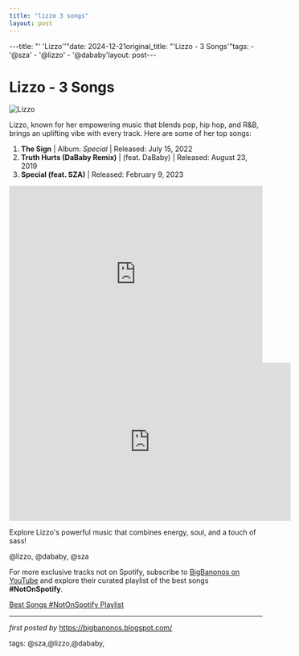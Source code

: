 ```yaml
---
title: "lizzo 3 songs"
layout: post
---
```

---title: "' 'Lizzo''"date: 2024-12-21original_title: "'Lizzo - 3 Songs'"tags:  - '@sza'  - '@lizzo'  - '@dababy'layout: post---<h1>Lizzo - 3 Songs</h1><img src="https://media.vanityfair.com/photos/64ca898af9a03860a86c23a1/4:3/w_1776,h_1332,c_limit/lizzo-lawsuit.jpg" alt="Lizzo"> <p>Lizzo, known for her empowering music that blends pop, hip hop, and R&B, brings an uplifting vibe with every track. Here are some of her top songs:</p> <ol> <li><strong>The Sign</strong> | Album: <em>Special</em> | Released: July 15, 2022</li> <li><strong>Truth Hurts (DaBaby Remix)</strong> | (feat. DaBaby) | Released: August 23, 2019</li> <li><strong>Special (feat. SZA)</strong> | Released: February 9, 2023</li></ol> <div> <iframe src="https://open.spotify.com/embed/playlist/7kJAjsZA1D1NJ6VU76kcI6?utm_source=generator" width="100%" height="352" frameBorder="0" allowfullscreen="" allow="autoplay; clipboard-write; encrypted-media; fullscreen; picture-in-picture" loading="lazy"></iframe></div><iframe allow="accelerometer; autoplay; encrypted-media; gyroscope; picture-in-picture" allowfullscreen="" frameborder="0" height="315" src="https://www.youtube.com/embed/videoseries?list=PLtuNtuTatqI04n3zHoliH0cvAepNziaAP" width="560"></iframe> <p>Explore Lizzo's powerful music that combines energy, soul, and a touch of sass!</p> <!-- Tags --><p>@lizzo, @dababy, @sza</p><!--Subscribe and Playlist Links--><div>    <p>For more exclusive tracks not on Spotify, subscribe to <a href="https://www.youtube.com/@BigBanonos" target="_blank">BigBanonos on YouTube</a> and explore their curated playlist of the best songs <strong>#NotOnSpotify</strong>.</p>    <p><a href="https://www.youtube.com/playlist?list=PLtuNtuTatqI0kFahUCbtbfenC_ET5O_tr" target="_blank">Best Songs #NotOnSpotify Playlist<br /></a></p></div><hr /><p><em>first posted by</em> <a href="https://bigbanonos.blogspot.com/" rel="noopener" target="_new">https://bigbanonos.blogspot.com/</a></p><p>tags: @sza,@lizzo,@dababy,</p>